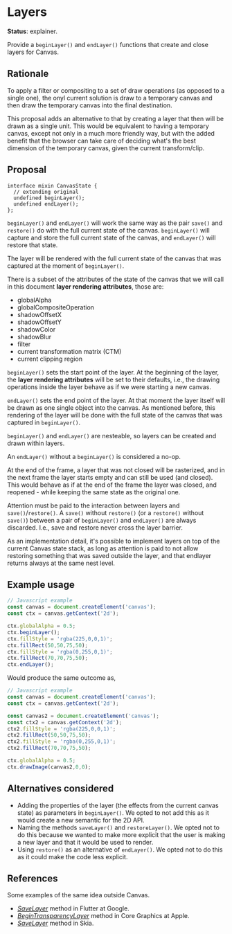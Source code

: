 Layers
======
**Status**: explainer.

Provide a `beginLayer()` and `endLayer()` functions that create and close layers for Canvas.


Rationale
---------

To apply a filter or compositing to a set of draw operations (as opposed
to a single one), the onyl current solution is draw to a temporary canvas
and then draw the temporary canvas into the final destination.

This proposal adds an alternative to that by creating a layer that then will be drawn as a single unit. This would be equivalent to having a
temporary canvas, except not only in a much more friendly way, but with the added benefit that the browser can take care of deciding what's the best dimension of the temporary canvas, given the current transform/clip.


Proposal
--------

```webidl
interface mixin CanvasState {
  // extending original
  undefined beginLayer();
  undefined endLayer();
};
```

`beginLayer()` and `endLayer()` will work the same way as the pair `save()` and `restore()` do with the full current state of the canvas. `beginLayer()` will capture and store the full current state of the canvas, and `endLayer()` will restore that state.

The layer will be rendered with the full current state of the canvas that was captured at the moment of `beginLayer()`.

There is a subset of the attributes of the state of the canvas that we will call in this document **layer rendering attributes**, those are:
- globalAlpha
- globalCompositeOperation
- shadowOffsetX
- shadowOffsetY
- shadowColor
- shadowBlur
- filter
- current transformation matrix (CTM)
- current clipping region

`beginLayer()` sets the start point of the layer. At the beginning of the layer, the **layer rendering attributes** will be set to their defaults, i.e., the drawing operations inside the layer behave as if we were starting a new canvas.

`endLayer()` sets the end point of the layer. At that moment the layer itself will be drawn as one single object into the canvas. As mentioned before, this rendering of the layer will be done with the full state of the canvas that was captured in `beginLayer()`.

`beginLayer()` and `endLayer()` are nesteable, so layers can be created and drawn within layers.

An `endLayer()` without a `beginLayer()` is considered a no-op.

At the end of the frame, a layer that was not closed will be rasterized, and in the next frame the layer starts empty and can still be used (and closed). This would behave as if at the end of the frame the layer was closed, and reopened - while keeping the same state as the original one.

Attention must be paid to the interaction between layers and `save()`/`restore()`. A `save()` without `restore()` (or a `restore()` without `save()`) between a pair of `beginLayer()` and `endLayer()` are always discarded. I.e., save and restore never cross the layer barrier.

As an implementation detail, it's possible to implement layers on top of the current Canvas state stack, as long as attention is paid to not allow restoring something that was saved outside the layer, and that endlayer returns always at the same nest level.



Example usage
-------------

```js
// Javascript example
const canvas = document.createElement('canvas');
const ctx = canvas.getContext('2d');

ctx.globalAlpha = 0.5; 
ctx.beginLayer();
ctx.fillStyle = 'rgba(225,0,0,1)';
ctx.fillRect(50,50,75,50);
ctx.fillStyle = 'rgba(0,255,0,1)';
ctx.fillRect(70,70,75,50);
ctx.endLayer();
```

Would produce the same outcome as,


```js
// Javascript example
const canvas = document.createElement('canvas');
const ctx = canvas.getContext('2d');

const canvas2 = document.createElement('canvas');
const ctx2 = canvas.getContext('2d');
ctx2.fillStyle = 'rgba(225,0,0,1)';
ctx2.fillRect(50,50,75,50);
ctx2.fillStyle = 'rgba(0,255,0,1)';
ctx2.fillRect(70,70,75,50);

ctx.globalAlpha = 0.5; 
ctx.drawImage(canvas2,0,0);
```

Alternatives considered
-----------------------

- Adding the properties of the layer (the effects from the current canvas state) as parameters in `beginLayer()`. We opted to not add this as it would create a new semantic for the 2D API.
- Naming the methods `saveLayer()` and `restoreLayer()`. We opted not to do this because we wanted to make more explicit that the user is making a new layer and that it would be used to render.
- Using `restore()` as an alternative of `endLayer()`. We opted not to do this as it could make the code less explicit.


References
----------

Some examples of the same idea outside Canvas.
- [*SaveLayer*](https://api.flutter.dev/flutter/dart-ui/Canvas/saveLayer.html) method in Flutter at Google.
- [*BeginTransparencyLayer*](https://developer.apple.com/documentation/coregraphics/cgcontext/1456011-begintransparencylayer) method in Core Graphics at Apple.
- [*SaveLayer*](https://api.skia.org/classSkCanvas.html) method in Skia.
